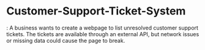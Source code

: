 # Customer-Support-Ticket-System
: A business wants to create a webpage to list unresolved customer support tickets. The tickets are available through an external API, but network issues or missing data could cause the page to break.

